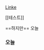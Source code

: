 
[Linke](obsidian://open?vault=StudyPark&file=Note%2F01%2F%ED%85%8C%EC%8A%A4%ED%8A%B8)

[[테스트]]

==하지만== 오늘

### 오늘

